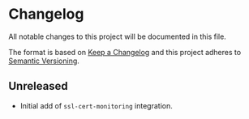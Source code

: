 # Changelog

All notable changes to this project will be documented in this file.

The format is based on [Keep a Changelog][changelog] and this project adheres
to [Semantic Versioning][semver].

## Unreleased

- Initial add of `ssl-cert-monitoring` integration.


[changelog]: http://keepachangelog.com/en/1.0.0/
[semver]: http://semver.org/spec/v2.0.0.html
